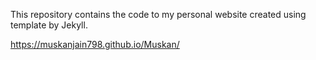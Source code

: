 This repository contains the code to my personal website created using template by Jekyll.

https://muskanjain798.github.io/Muskan/
